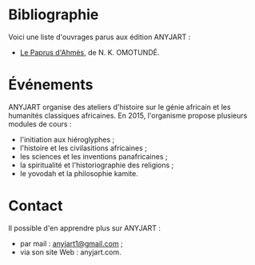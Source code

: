 <!-- TITLE: ANYJART -->
<!-- SUBTITLE: Présentation de l'organisme ANYJART -->

# Bibliographie
Voici une liste d'ouvrages parus aux édition ANYJART :
* [Le Paprus d'Ahmès](/ouvrage/revue/caraibes/sud/departement/madinina/le-papyrus-d-ahmes), de N. K. OMOTUNDÉ.

# Événements
ANYJART organise des ateliers d'histoire sur le génie africain et les humanités classiques africaines.
En 2015, l'organisme propose plusieurs modules de cours :
* l'initiation aux hiéroglyphes ;
* l'histoire et les civilasitions africaines ;
* les sciences et les  inventions panafricaines ;
* la spiritualité et l'historiographie des religions ;
* le yovodah et la philosophie kamite.

# Contact
Il possible d'en apprendre plus sur ANYJART :
* par mail : anyjart1@gmail.com ;
* via son site Web : anyjart.com.


[^1]: [Le papyrus d'Ahmès](/ouvrage/revue/caraibes/sud/departement/madinina/le-papyrus-d-ahmes). ANYJART, Année 2015. 36 p.